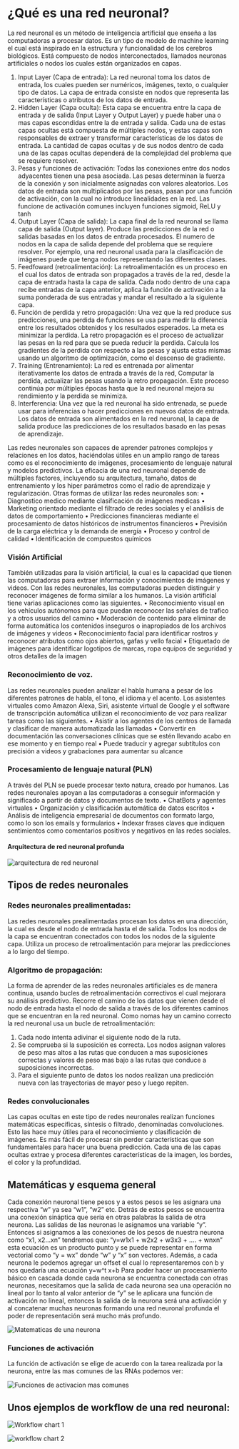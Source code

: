 # ¿Qué es una red neuronal?
La red neuronal es un método de inteligencia artificial que enseña a las computadoras a procesar datos. Es un tipo de modelo de machine learning el cual está inspirado en la estructura y funcionalidad de los cerebros biológicos. Está compuesto de nodos interconectados, llamados neuronas artificiales o nodos los cuales están organizados en capas.
1. Input Layer (Capa de entrada): La red neuronal toma los datos de entrada, los cuales pueden ser numéricos, imágenes, texto, o cualquier tipo de datos. La capa de entrada consiste en nodos que representa las características o atributos de los datos de entrada.
2.	Hidden Layer (Capa oculta): Esta capa se encuentra entre la capa de entrada y de salida (Input Layer y Output Layer) y puede haber una o mas capas escondidas entre la de entrada y salida. Cada una de estas capas ocultas está compuesta de múltiples nodos, y estas capas son responsables de extraer y transformar características de los datos de entrada. La cantidad de capas ocultas y de sus nodos dentro de cada una de las capas ocultas dependerá de la complejidad del problema que se requiere resolver.
3.	Pesas y funciones de activación: Todas las conexiones entre dos nodos adyacentes tienen una pesa asociada. Las pesas determinan la fuerza de la conexión y son inicialmente asignadas con valores aleatorios. Los datos de entrada son multiplicados por las pesas, pasan por una función de activación, con la cual no introduce linealidades en la red. Las funcione de activación comunes incluyen funciones sigmoid, ReLU y tanh
4.	Output Layer (Capa de salida): La capa final de la red neuronal se llama capa de salida (Output layer). Produce las predicciones de la red o salidas basadas en los datos de entrada procesados. El numero de nodos en la capa de salida depende del problema que se requiere resolver. Por ejemplo, una red neuronal usada para la clasificación de imágenes puede que tenga nodos representando las diferentes clases.
5.	Feedfoward (retroalimentación): La retroalimentación es un proceso en el cual los datos de entrada son propagados a través de la red, desde la capa de entrada hasta la capa de salida. Cada nodo dentro de una capa recibe entradas de la capa anterior, aplica la función de activación a la suma ponderada de sus entradas y mandar el resultado a la siguiente capa.
6.	Función de perdida y retro propagación: Una vez que la red produce sus predicciones, una perdida de funciones se usa para medir la diferencia entre los resultados obtenidos y los resultados esperados. La meta es minimizar la perdida. La retro propagación es el proceso de actualizar las pesas en la red para que se pueda reducir la perdida. Calcula los gradientes de la perdida con respecto a las pesas y ajusta estas mismas usando un algoritmo de optimización, como el descenso de gradiente.
7.	Training (Entrenamiento): La red es entrenada por alimentar iterativamente los datos de entrada a través de la red, Computar la perdida, actualizar las pesas usando la retro propagación. Este proceso continúa por múltiples épocas hasta que la red neuronal mejora su rendimiento y la perdida se minimiza.
8.	Interferencia: Una vez que la red neuronal ha sido entrenada, se puede usar para inferencias o hacer predicciones en nuevos datos de entrada. Los datos de entrada son alimentados en la red neuronal, la capa de salida produce las predicciones de los resultados basado en las pesas de aprendizaje.

Las redes neuronales son capaces de aprender patrones complejos y relaciones en los datos, haciéndolas útiles en un amplio rango de tareas como es el reconocimiento de imágenes, procesamiento de lenguaje natural y modelos predictivos. La eficacia de una red neuronal depende de múltiples factores, incluyendo su arquitectura, tamaño, datos de entrenamiento y los hiper parámetros como el radio de aprendizaje y regularización.
Otras formas de utilizar las redes neuronales son:
•	Diagnostico medico mediante clasificación de imágenes medicas
•	Marketing orientado mediante el filtrado de redes sociales y el análisis de datos de comportamiento
•	Predicciones financieras mediante el procesamiento de datos históricos de instrumentos financieros
•	Previsión de la carga eléctrica y la demanda de energía
•	Proceso y control de calidad
•	Identificación de compuestos químicos
### Visión Artificial
También utilizadas para la visión artificial, la cual es la capacidad que tienen las computadoras para extraer información y conocimientos de imágenes y videos. Con las redes neuronales, las computadoras pueden distinguir y reconocer imágenes de forma similar a los humanos. La visión artificial tiene varias aplicaciones como las siguientes.
•	Reconocimiento visual en los vehículos autónomos para que puedan reconocer las señales de trafico y a otros usuarios del camino
•	Moderación de contenido para eliminar de forma automática los contenidos inseguros o inapropiados de los archivos de imágenes y videos
•	Reconocimiento facial para identificar rostros y reconocer atributos como ojos abiertos, gafas y vello facial
•	Etiquetado de imágenes para identificar logotipos de marcas, ropa equipos de seguridad y otros detalles de la imagen
### Reconocimiento de voz.
Las redes neuronales pueden analizar el habla humana a pesar de los diferentes patrones de habla, el tono, el idioma y el acento.
Los asistentes virtuales como Amazon Alexa, Siri, asistente virtual de Google y el software de transcripción automática utilizan el reconocimiento de voz para realizar tareas como las siguientes.
•	Asistir a los agentes de los centros de llamada y clasificar de manera automatizada las llamadas
•	Convertir en documentación las conversaciones clínicas que se estén llevando acabo en ese momento y en tiempo real
•	Puede traducir y agregar subtítulos con precisión a videos y grabaciones para aumentar su alcance
### Procesamiento de lenguaje natural (PLN)
A través del PLN se puede procesar texto natura, creado por humanos. Las redes neuronales apoyan a las computadoras a conseguir información y significado a partir de datos y documentos de texto.
•	ChatBots y agentes virtuales
•	Organización y clasificación automática de datos escritos
•	Análisis de inteligencia empresarial de documentos con formato largo, como lo son los emails y formularios
•	Indexar frases claves que indiquen sentimientos como comentarios positivos y negativos en las redes sociales.

#### Arquitectura de red neuronal profunda

![arquitectura de red neuronal](https://d1.awsstatic.com/whatisimg/intro-gluon-1%20(1).ac2f31378926b5f99a4ba9d741c4aebe3b7a29e2.png)
 
## Tipos de redes neuronales
### Redes neuronales prealimentadas:
Las redes neuronales prealimentadas procesan los datos en una dirección, la cual es desde el nodo de entrada hasta el de salida.
Todos los nodos de la capa se encuentran conectados con todos los nodos de la siguiente capa. Utiliza un proceso de retroalimentación para mejorar las predicciones a lo largo del tiempo.
### Algoritmo de propagación:
La forma de aprender de las redes neuronales artificiales es de manera continua, usando bucles de retroalimentación correctivos el cual mejorara su análisis predictivo. Recorre el camino de los datos que vienen desde el nodo de entrada hasta el nodo de salida a través de los diferentes caminos que se encuentran en la red neuronal. Como nomas hay un camino correcto la red neuronal usa un bucle de retroalimentación:
1. Cada nodo intenta adivinar el siguiente nodo de la ruta.
2. Se comprueba si la suposición es correcta. Los nodos asignan valores de peso mas altos a las rutas que conducen a mas suposiciones correctas y valores de peso mas bajo a las rutas que conduce a suposiciones incorrectas.
3.	Para el siguiente punto de datos los nodos realizan una predicción nueva con las trayectorias de mayor peso y luego repiten.
### Redes convolucionales
Las capas ocultas en este tipo de redes neuronales realizan funciones matemáticas específicas, síntesis o filtrado, denominadas convoluciones. Esto las hace muy útiles para el reconocimiento y clasificación de imágenes. Es más fácil de procesar sin perder características que son fundamentales para hacer una buena predicción. Cada una de las capas ocultas extrae y procesa diferentes características de la imagen, los bordes, el color y la profundidad.

## Matemáticas y esquema general
Cada conexión neuronal tiene pesos y a estos pesos se les asignara una respectiva “w” ya sea “w1”, “w2” etc. Detrás de estos pesos se encuentra una conexión sináptica que seria en otras palabras la salida de otra neurona. Las salidas de las neuronas le asignamos una variable “y”.
Entonces si asignamos a las conexiones de los pesos de nuestra neurona como “x1, x2…xn” tendremos que: “y=w1x1 + w2x2 + w3x3 + …. + wnxn” esta ecuación es un producto punto y se puede representar en forma vectorial como “y = wx” donde “w” y “x” son vectores. Además, a cada neurona le podemos agregar un offset el cual lo representaremos con b y nos quedaría una ecuación y=w^t x+b
Para poder hacer un procesamiento básico en cascada donde cada neurona se encuentra conectada con otras neuronas, necesitamos que la salida de cada neurona sea una operación no lineal por lo tanto al valor anterior de “y” se le aplicara una función de activación no lineal, entonces la salida de la neurona será una activación y al concatenar muchas neuronas formando una red neuronal profunda el poder de representación será mucho más profundo.

![Matematicas de una neurona](http://www.cs.us.es/~fsancho/images/2019-12/artneur.gif)

### Funciones de activación
La función de activación se elige de acuerdo con la tarea realizada por la neurona, entre las mas comunes de las RNAs podemos ver:

![Funciones de activacion mas comunes](http://www.cs.us.es/~fsancho/images/2019-12/activationfunctions.png)

## Unos ejemplos de workflow de una red neuronal:

![Workflow chart 1](https://github.com/PabloTCA/Works/assets/135001016/32738920-27a5-4bf6-bac4-3f00354f8f44)


![workflow chart 2](https://preview.redd.it/pgnetyyfj8m61.png?width=1363&format=png&auto=webp&v=enabled&s=9c0efc626a739fead2d0c56a08e6288ca327801f)
